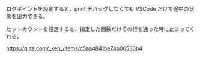 ログポイントを設定すると、print デバッグしなくても VSCode だけで途中の状態を出力できる。

ヒットカウントを設定すると、指定した回数だけその行を通った時に止まってくれる。

https://qiita.com/_ken_/items/c5aa4841be74b06530b4
